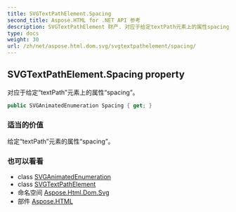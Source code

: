 ```yaml
---
title: SVGTextPathElement.Spacing
second_title: Aspose.HTML for .NET API 参考
description: SVGTextPathElement 财产. 对应于给定textPath元素上的属性spacing
type: docs
weight: 30
url: /zh/net/aspose.html.dom.svg/svgtextpathelement/spacing/
---
```

## SVGTextPathElement.Spacing property

对应于给定“textPath”元素上的属性“spacing”。

```csharp
public SVGAnimatedEnumeration Spacing { get; }
```

### 适当的价值

给定“textPath”元素的属性“spacing”。

### 也可以看看

* class [SVGAnimatedEnumeration](../../../aspose.html.dom.svg.datatypes/svganimatedenumeration/)
* class [SVGTextPathElement](../)
* 命名空间 [Aspose.Html.Dom.Svg](../../svgtextpathelement/)
* 部件 [Aspose.HTML](../../../)


